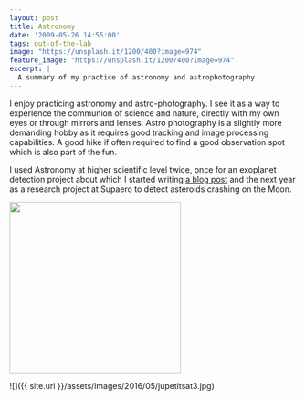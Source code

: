 ```yaml
---
layout: post
title: Astronomy
date: '2009-05-26 14:55:00'
tags: out-of-the-lab
image: "https://unsplash.it/1200/400?image=974"
feature_image: "https://unsplash.it/1200/400?image=974"
excerpt: |
  A summary of my practice of astronomy and astrophotography
---
```


I enjoy practicing astronomy and astro-photography. I see it as a way to experience the communion of science and nature, directly with my own eyes or through mirrors and lenses.
Astro photography is a slightly more demanding hobby as it requires good tracking and image processing capabilities.
A good hike if often required to find a good observation spot which is also part of the fun.

I used Astronomy at higher scientific level twice, once for an exoplanet detection project about which I started writing [a blog post](/chasing-exoplanets/) and the next year as a research project at Supaero to detect asteroids crashing on the Moon.


<img src="{{ site.url }}/assets/images/2016/05/astro2.jpg" width="300px">



![]({{ site.url }}/assets/images/2016/05/jupetitsat3.jpg)
